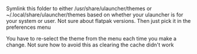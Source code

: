 Symlink this folder to either /usr/share/ulauncher/themes or ~/.local/share/ulauncher/themes based on whether your ulauncher is for your system or user. Not sure about flatpak versions. Then just pick it in the preferences menu

You have to re-select the theme from the menu each time you make a change. Not sure how to avoid this as clearing the cache didn't work
